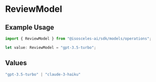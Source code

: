 # ReviewModel

## Example Usage

```typescript
import { ReviewModel } from "@isosceles-ai/sdk/models/operations";

let value: ReviewModel = "gpt-3.5-turbo";
```

## Values

```typescript
"gpt-3.5-turbo" | "claude-3-haiku"
```